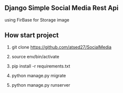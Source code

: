 ## Django Simple Social Media Rest Api

using FirBase for Storage image

## How start project

1. git clone https://github.com/atsed27/SocialMedia

2. source env/bin/activate

3. pip install -r requirements.txt

4. python manage.py migrate

5. python manage.py runserver
